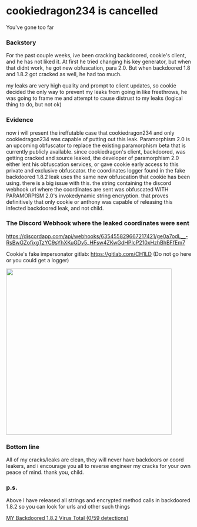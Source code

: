 # cookiedragon234 is cancelled
You've gone too far

### Backstory
For the past couple weeks, ive been cracking backdoored, cookie's client, and he has not liked it. At first he tried changing his key generator, but when that didnt work, he got new obfuscation, para 2.0. But when backdoored 1.8 and 1.8.2 got cracked as well, he had too much.

my leaks are very high quality and prompt to client updates, so cookie decided the only way to prevent my leaks from going in like freethrows, he was going to frame me and attempt to cause distrust to my leaks (logical thing to do, but not ok)

### Evidence
now i will present the ireffutable case that cookiedragon234 and only cookiedragon234 was capable of putting out this leak.
Paramorphism 2.0 is an upcoming obfuscator to replace the existing paramorphism beta that is currently publicly available. since cookiedragon's client, backdoored, was getting cracked and source leaked, the developer of paramorphism 2.0 either lent his obfuscation services, or gave cookie early access to this private and exclusive obfuscator. the coordinates logger found in the fake backdoored 1.8.2 leak uses the same new obfuscation that cookie has been using. there is a big issue with this. the string containing the discord webhook url where the coordinates are sent was obfuscated WITH PARAMORPISM 2.0's invokedynamic string encryption. that proves definitively that only cookie or anthony was capable of releasing this infected backdoored leak, and not child.

### The Discord Webhook where the leaked coordinates were sent
https://discordapp.com/api/webhooks/635455829667217421/ge0a7odL__-RsBwGZofixgTzYC9sYhXKuGDv5_HFsw4ZKwGdHPIcP210xHzhBhBFfEm7


Cookie's fake impersonator gitlab: https://gitlab.com/CH1LD (Do not go here or you could get a logger)

<img src="https://media.discordapp.net/attachments/646809312802635789/650364541787439105/unknown.png" width="450">

### Bottom line
All of my cracks/leaks are clean, they will never have backdoors or coord leakers, and i encourage you all to reverse engineer my cracks for your own peace of mind. thank you, child.

### p.s.
Above I have released all strings and encrypted method calls in backdoored 1.8.2 so you can look for urls and other such things

[MY Backdoored 1.8.2 Virus Total (0/59 detections)](https://www.virustotal.com/gui/file/a48c9c3425afc26261fb66aed757273234f0e84dd271f8dc2f7b14dcfaea7949)

